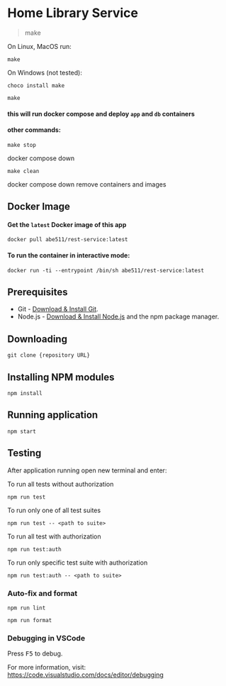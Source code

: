 # Home Library Service

> make

On Linux, MacOS run:

`make`

On Windows (not tested):

`choco install make`

`make`

#### this will run docker compose and deploy `app` and `db` containers


#### other commands:

`make stop`

docker compose down



`make clean`

docker compose down
remove containers and images


## Docker Image

#### Get the `latest` Docker image of this app

`docker pull abe511/rest-service:latest`

#### To run the container in interactive mode:

`docker run -ti --entrypoint /bin/sh abe511/rest-service:latest`


## Prerequisites

- Git - [Download & Install Git](https://git-scm.com/downloads).
- Node.js - [Download & Install Node.js](https://nodejs.org/en/download/) and the npm package manager.

## Downloading

```
git clone {repository URL}
```

## Installing NPM modules

```
npm install
```

## Running application

```
npm start
```

## Testing

After application running open new terminal and enter:

To run all tests without authorization

```
npm run test
```

To run only one of all test suites

```
npm run test -- <path to suite>
```

To run all test with authorization

```
npm run test:auth
```

To run only specific test suite with authorization

```
npm run test:auth -- <path to suite>
```

### Auto-fix and format

```
npm run lint
```

```
npm run format
```

### Debugging in VSCode

Press <kbd>F5</kbd> to debug.

For more information, visit: https://code.visualstudio.com/docs/editor/debugging

